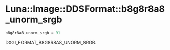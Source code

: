 # Luna::Image::DDSFormat::b8g8r8a8_unorm_srgb

```c++
b8g8r8a8_unorm_srgb = 91
```

DXGI_FORMAT_B8G8R8A8_UNORM_SRGB. 

